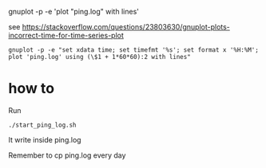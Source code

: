 gnuplot -p -e 'plot "ping.log" with lines'


see https://stackoverflow.com/questions/23803630/gnuplot-plots-incorrect-time-for-time-series-plot
```
gnuplot -p -e "set xdata time; set timefmt '%s'; set format x '%H:%M'; plot 'ping.log' using (\$1 + 1*60*60):2 with lines"
```


# how to

Run

```
./start_ping_log.sh
```

It write inside ping.log

Remember to cp ping.log every day
